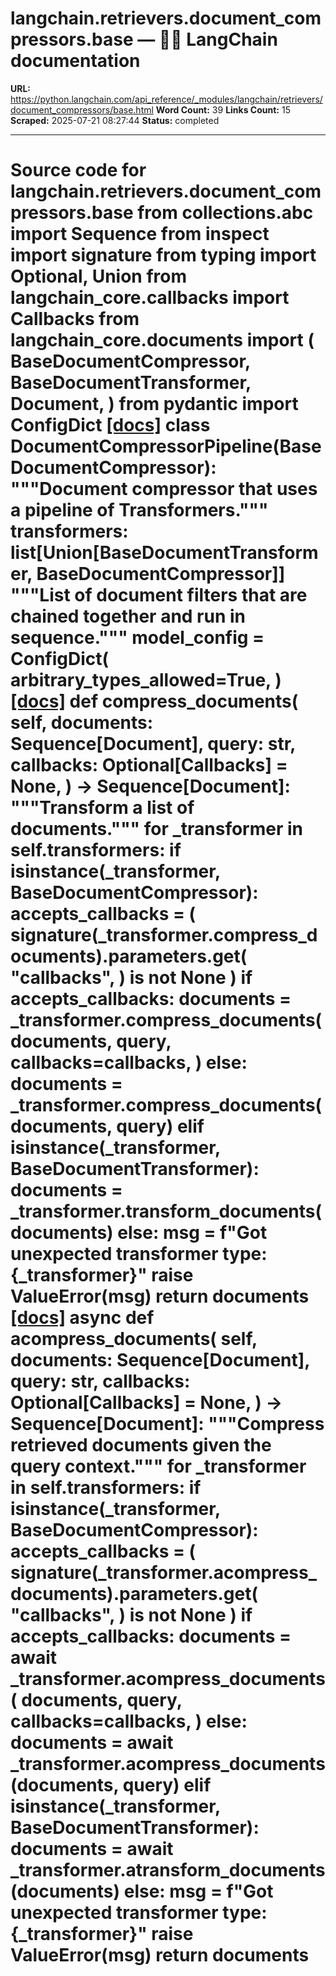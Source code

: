 # langchain.retrievers.document_compressors.base — 🦜🔗 LangChain  documentation

**URL:** https://python.langchain.com/api_reference/_modules/langchain/retrievers/document_compressors/base.html
**Word Count:** 39
**Links Count:** 15
**Scraped:** 2025-07-21 08:27:44
**Status:** completed

---

# Source code for langchain.retrievers.document\_compressors.base               from collections.abc import Sequence     from inspect import signature     from typing import Optional, Union          from langchain_core.callbacks import Callbacks     from langchain_core.documents import (         BaseDocumentCompressor,         BaseDocumentTransformer,         Document,     )     from pydantic import ConfigDict                              [[docs]](https://python.langchain.com/api_reference/langchain/retrievers/langchain.retrievers.document_compressors.base.DocumentCompressorPipeline.html#langchain.retrievers.document_compressors.base.DocumentCompressorPipeline)     class DocumentCompressorPipeline(BaseDocumentCompressor):         """Document compressor that uses a pipeline of Transformers."""              transformers: list[Union[BaseDocumentTransformer, BaseDocumentCompressor]]         """List of document filters that are chained together and run in sequence."""              model_config = ConfigDict(             arbitrary_types_allowed=True,         )                         [[docs]](https://python.langchain.com/api_reference/langchain/retrievers/langchain.retrievers.document_compressors.base.DocumentCompressorPipeline.html#langchain.retrievers.document_compressors.base.DocumentCompressorPipeline.compress_documents)         def compress_documents(             self,             documents: Sequence[Document],             query: str,             callbacks: Optional[Callbacks] = None,         ) -> Sequence[Document]:             """Transform a list of documents."""             for _transformer in self.transformers:                 if isinstance(_transformer, BaseDocumentCompressor):                     accepts_callbacks = (                         signature(_transformer.compress_documents).parameters.get(                             "callbacks",                         )                         is not None                     )                     if accepts_callbacks:                         documents = _transformer.compress_documents(                             documents,                             query,                             callbacks=callbacks,                         )                     else:                         documents = _transformer.compress_documents(documents, query)                 elif isinstance(_transformer, BaseDocumentTransformer):                     documents = _transformer.transform_documents(documents)                 else:                     msg = f"Got unexpected transformer type: {_transformer}"                     raise ValueError(msg)             return documents                                        [[docs]](https://python.langchain.com/api_reference/langchain/retrievers/langchain.retrievers.document_compressors.base.DocumentCompressorPipeline.html#langchain.retrievers.document_compressors.base.DocumentCompressorPipeline.acompress_documents)         async def acompress_documents(             self,             documents: Sequence[Document],             query: str,             callbacks: Optional[Callbacks] = None,         ) -> Sequence[Document]:             """Compress retrieved documents given the query context."""             for _transformer in self.transformers:                 if isinstance(_transformer, BaseDocumentCompressor):                     accepts_callbacks = (                         signature(_transformer.acompress_documents).parameters.get(                             "callbacks",                         )                         is not None                     )                     if accepts_callbacks:                         documents = await _transformer.acompress_documents(                             documents,                             query,                             callbacks=callbacks,                         )                     else:                         documents = await _transformer.acompress_documents(documents, query)                 elif isinstance(_transformer, BaseDocumentTransformer):                     documents = await _transformer.atransform_documents(documents)                 else:                     msg = f"Got unexpected transformer type: {_transformer}"                     raise ValueError(msg)             return documents